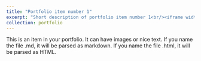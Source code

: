 ```yaml
---
title: "Portfolio item number 1"
excerpt: "Short description of portfolio item number 1<br/><iframe width='400' height='225' src='https://www.youtube.com/embed/F-2NI3qfZ-k' frameborder='0' allowfullscreen></iframe>"
collection: portfolio
---
```


This is an item in your portfolio. It can have images or nice text. If you name the file .md, it will be parsed as markdown. If you name the file .html, it will be parsed as HTML.
